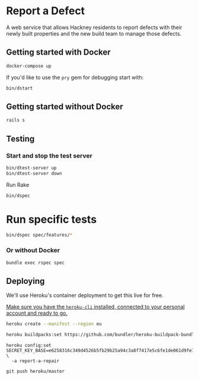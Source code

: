 # Report a Defect

A web service that allows Hackney residents to report defects with their newly built properties and the new build team to manage those defects.

## Getting started **with** Docker

```bash
docker-compose up
```

If you'd like to use the `pry` gem for debugging start with:
```bash
bin/dstart
```

## Getting started **without** Docker

```bash
rails s
```

## Testing

### Start and stop the test server
```bash
bin/dtest-server up
bin/dtest-server down
```

Run Rake
```bash
bin/dspec
```

# Run specific tests
```bash
bin/dspec spec/features/*
```
### Or without Docker

```bash
bundle exec rspec spec
```

## Deploying

We'll use Heroku's container deployment to get this live for free.

[Make sure you have the `heroku-cli` installed, connected to your personal account and ready to go.](https://devcenter.heroku.com/articles/heroku-cli)

```bash
heroku create --manifest --region eu
```


```bash
heroku buildpacks:set https://github.com/bundler/heroku-buildpack-bundler2
```

```
heroku config:set SECRET_KEY_BASE=e6258316c349d4526b5fb29b25a94c3a8f7417e5c6fe1de061d9fe7d8dfe5737b20164507dc817a449a5cd4f5c5d7d60eeeb188361bafbeb1e8fcc31f1e1551 \
  -a report-a-repair
```

```
git push heroku/master
```
